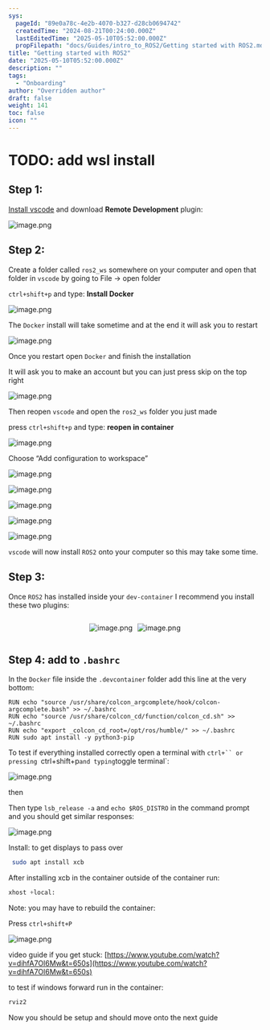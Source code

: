 ```yaml
---
sys:
  pageId: "89e0a78c-4e2b-4070-b327-d28cb0694742"
  createdTime: "2024-08-21T00:24:00.000Z"
  lastEditedTime: "2025-05-10T05:52:00.000Z"
  propFilepath: "docs/Guides/intro_to_ROS2/Getting started with ROS2.md"
title: "Getting started with ROS2"
date: "2025-05-10T05:52:00.000Z"
description: ""
tags:
  - "Onboarding"
author: "Overridden author"
draft: false
weight: 141
toc: false
icon: ""
---
```


# TODO: add wsl install

## Step 1:

[Install vscode](https://code.visualstudio.com/download) and download **Remote Development** plugin:

![image.png](https://prod-files-secure.s3.us-west-2.amazonaws.com/d518164a-d88e-44d1-a4ee-3adb3bd8bce0/efb52993-1881-4a40-b95e-6f020334f022/image.png?X-Amz-Algorithm=AWS4-HMAC-SHA256&X-Amz-Content-Sha256=UNSIGNED-PAYLOAD&X-Amz-Credential=ASIAZI2LB4665MLPRAKV%2F20250613%2Fus-west-2%2Fs3%2Faws4_request&X-Amz-Date=20250613T041742Z&X-Amz-Expires=3600&X-Amz-Security-Token=IQoJb3JpZ2luX2VjEB8aCXVzLXdlc3QtMiJHMEUCIQDxUBMJqg7reJCFTp%2BKnI747sICDPYxppwqZ2%2FGrotNpgIgbDyjBlnMptq6%2FUr1HGpLdf6nPACyDuCMiozMxORg9hYqiAQI%2BP%2F%2F%2F%2F%2F%2F%2F%2F%2F%2FARAAGgw2Mzc0MjMxODM4MDUiDMR4BYMoA4xNC9PclyrcAwouEBK%2BLl2gg461iNYlzui36SS6EdMc4LomTikI%2FYkVDA6yjd%2BW1RoAyCAdIOJCI9wovZEfqoSinYgQUGuKFTNa3K6EmgGxvhzKtPbjdBgjYojyPsI31En0lnrn88j53VDNFsE%2BDu6DZJ3quCKsL4q%2F1vKdzIjJnLRYEWmoxLyCQOFvAFuCGnOljDFX1MNjs%2FrN0OlhCxm0U%2FRNbUAWrm%2FnuZuYOYUlu4EQB4XKirXsP5uU6v9J9CvkLoy8LaEGbdtX0CCxdKZ4XWZu4JT1vZ6GUXcXqrxGpwnEqOTqU4wNCx46E%2BU0CKhaEYGzNKqkTBGHAPkifskGtDAFeSKkqCsmKshZqz%2FkkkWvK1BwZjZ2e4pDujNpCwUaQ43C6go3ozu96zZ%2BvQSKgX78PnlYLxKMj05BoXBnp9nwOkHpuAOPkL8pDhkShnE9t8dbDiPttlujdd2TsbvY0XRof5OBLaD3b0KMJjAl8zAxtxzcLlcFwMGJhdJui8r4O28LYhNSdyu%2BJypcyuevBNB6PyKxCMhdgIoquH%2BBCJ2lbRx%2B14XEYC5OLXD1VbqpJkextc%2FnOeaDo7gfcaAUlpZyLPP4soNOgdzn2kvUAd0Zetp%2BqvLeVxgE0Q1yHrBLwHzTMO64rcIGOqUBBiWS8kCFQ%2FrzHATzKBKj7krcNcLmohrbrwdiX8s6H2nEUPFg5VTMSrLELKPSn5ObzRT1KdyMbCQcrmNsQPGPlWpSgT%2FuZE4i%2B9UrzuFuALR2QcPZuE84UW3vF9l3Dwls1NT2B5%2FPJOvQBFRvf1WswOuUlScMl%2B6GQwN572Ph9sOY54Ml4p0e9DnUI2gOtE6adQNaNeaygcta88YWcKpboWb2aq1e&X-Amz-Signature=29032da91a47ac5d663b0c61619eb36cdcafd03f34b52031278040f00cc9f9a6&X-Amz-SignedHeaders=host&x-amz-checksum-mode=ENABLED&x-id=GetObject)

## Step 2:

Create a folder called `ros2_ws` somewhere on your computer and open that folder in `vscode` by going to File → open folder 

`ctrl+shift+p` and type: **Install Docker**

![image.png](https://prod-files-secure.s3.us-west-2.amazonaws.com/d518164a-d88e-44d1-a4ee-3adb3bd8bce0/2269dc0e-1cd5-47ff-bceb-c04ad9b2eab0/image.png?X-Amz-Algorithm=AWS4-HMAC-SHA256&X-Amz-Content-Sha256=UNSIGNED-PAYLOAD&X-Amz-Credential=ASIAZI2LB4665MLPRAKV%2F20250613%2Fus-west-2%2Fs3%2Faws4_request&X-Amz-Date=20250613T041741Z&X-Amz-Expires=3600&X-Amz-Security-Token=IQoJb3JpZ2luX2VjEB8aCXVzLXdlc3QtMiJHMEUCIQDxUBMJqg7reJCFTp%2BKnI747sICDPYxppwqZ2%2FGrotNpgIgbDyjBlnMptq6%2FUr1HGpLdf6nPACyDuCMiozMxORg9hYqiAQI%2BP%2F%2F%2F%2F%2F%2F%2F%2F%2F%2FARAAGgw2Mzc0MjMxODM4MDUiDMR4BYMoA4xNC9PclyrcAwouEBK%2BLl2gg461iNYlzui36SS6EdMc4LomTikI%2FYkVDA6yjd%2BW1RoAyCAdIOJCI9wovZEfqoSinYgQUGuKFTNa3K6EmgGxvhzKtPbjdBgjYojyPsI31En0lnrn88j53VDNFsE%2BDu6DZJ3quCKsL4q%2F1vKdzIjJnLRYEWmoxLyCQOFvAFuCGnOljDFX1MNjs%2FrN0OlhCxm0U%2FRNbUAWrm%2FnuZuYOYUlu4EQB4XKirXsP5uU6v9J9CvkLoy8LaEGbdtX0CCxdKZ4XWZu4JT1vZ6GUXcXqrxGpwnEqOTqU4wNCx46E%2BU0CKhaEYGzNKqkTBGHAPkifskGtDAFeSKkqCsmKshZqz%2FkkkWvK1BwZjZ2e4pDujNpCwUaQ43C6go3ozu96zZ%2BvQSKgX78PnlYLxKMj05BoXBnp9nwOkHpuAOPkL8pDhkShnE9t8dbDiPttlujdd2TsbvY0XRof5OBLaD3b0KMJjAl8zAxtxzcLlcFwMGJhdJui8r4O28LYhNSdyu%2BJypcyuevBNB6PyKxCMhdgIoquH%2BBCJ2lbRx%2B14XEYC5OLXD1VbqpJkextc%2FnOeaDo7gfcaAUlpZyLPP4soNOgdzn2kvUAd0Zetp%2BqvLeVxgE0Q1yHrBLwHzTMO64rcIGOqUBBiWS8kCFQ%2FrzHATzKBKj7krcNcLmohrbrwdiX8s6H2nEUPFg5VTMSrLELKPSn5ObzRT1KdyMbCQcrmNsQPGPlWpSgT%2FuZE4i%2B9UrzuFuALR2QcPZuE84UW3vF9l3Dwls1NT2B5%2FPJOvQBFRvf1WswOuUlScMl%2B6GQwN572Ph9sOY54Ml4p0e9DnUI2gOtE6adQNaNeaygcta88YWcKpboWb2aq1e&X-Amz-Signature=84cb30b0a3e7b5c44d6efdfbd338bb2ffe50fb3ae2b206782a61ac674d5276da&X-Amz-SignedHeaders=host&x-amz-checksum-mode=ENABLED&x-id=GetObject)

The `Docker` install will take sometime and at the end it will ask you to restart

![image.png](https://prod-files-secure.s3.us-west-2.amazonaws.com/d518164a-d88e-44d1-a4ee-3adb3bd8bce0/ed233f78-be33-4b1f-b89c-9c346c0e961e/image.png?X-Amz-Algorithm=AWS4-HMAC-SHA256&X-Amz-Content-Sha256=UNSIGNED-PAYLOAD&X-Amz-Credential=ASIAZI2LB4665MLPRAKV%2F20250613%2Fus-west-2%2Fs3%2Faws4_request&X-Amz-Date=20250613T041741Z&X-Amz-Expires=3600&X-Amz-Security-Token=IQoJb3JpZ2luX2VjEB8aCXVzLXdlc3QtMiJHMEUCIQDxUBMJqg7reJCFTp%2BKnI747sICDPYxppwqZ2%2FGrotNpgIgbDyjBlnMptq6%2FUr1HGpLdf6nPACyDuCMiozMxORg9hYqiAQI%2BP%2F%2F%2F%2F%2F%2F%2F%2F%2F%2FARAAGgw2Mzc0MjMxODM4MDUiDMR4BYMoA4xNC9PclyrcAwouEBK%2BLl2gg461iNYlzui36SS6EdMc4LomTikI%2FYkVDA6yjd%2BW1RoAyCAdIOJCI9wovZEfqoSinYgQUGuKFTNa3K6EmgGxvhzKtPbjdBgjYojyPsI31En0lnrn88j53VDNFsE%2BDu6DZJ3quCKsL4q%2F1vKdzIjJnLRYEWmoxLyCQOFvAFuCGnOljDFX1MNjs%2FrN0OlhCxm0U%2FRNbUAWrm%2FnuZuYOYUlu4EQB4XKirXsP5uU6v9J9CvkLoy8LaEGbdtX0CCxdKZ4XWZu4JT1vZ6GUXcXqrxGpwnEqOTqU4wNCx46E%2BU0CKhaEYGzNKqkTBGHAPkifskGtDAFeSKkqCsmKshZqz%2FkkkWvK1BwZjZ2e4pDujNpCwUaQ43C6go3ozu96zZ%2BvQSKgX78PnlYLxKMj05BoXBnp9nwOkHpuAOPkL8pDhkShnE9t8dbDiPttlujdd2TsbvY0XRof5OBLaD3b0KMJjAl8zAxtxzcLlcFwMGJhdJui8r4O28LYhNSdyu%2BJypcyuevBNB6PyKxCMhdgIoquH%2BBCJ2lbRx%2B14XEYC5OLXD1VbqpJkextc%2FnOeaDo7gfcaAUlpZyLPP4soNOgdzn2kvUAd0Zetp%2BqvLeVxgE0Q1yHrBLwHzTMO64rcIGOqUBBiWS8kCFQ%2FrzHATzKBKj7krcNcLmohrbrwdiX8s6H2nEUPFg5VTMSrLELKPSn5ObzRT1KdyMbCQcrmNsQPGPlWpSgT%2FuZE4i%2B9UrzuFuALR2QcPZuE84UW3vF9l3Dwls1NT2B5%2FPJOvQBFRvf1WswOuUlScMl%2B6GQwN572Ph9sOY54Ml4p0e9DnUI2gOtE6adQNaNeaygcta88YWcKpboWb2aq1e&X-Amz-Signature=d57ff44e040ded3731d511ad6a289b178919818b0d07881831c12f3f01e5c614&X-Amz-SignedHeaders=host&x-amz-checksum-mode=ENABLED&x-id=GetObject)

Once you restart open `Docker` and finish the installation

It will ask you to make an account but you can just press skip on the top right

![image.png](https://prod-files-secure.s3.us-west-2.amazonaws.com/d518164a-d88e-44d1-a4ee-3adb3bd8bce0/21010ad9-1659-4fd9-9f59-9932a09b2a3d/image.png?X-Amz-Algorithm=AWS4-HMAC-SHA256&X-Amz-Content-Sha256=UNSIGNED-PAYLOAD&X-Amz-Credential=ASIAZI2LB4665MLPRAKV%2F20250613%2Fus-west-2%2Fs3%2Faws4_request&X-Amz-Date=20250613T041742Z&X-Amz-Expires=3600&X-Amz-Security-Token=IQoJb3JpZ2luX2VjEB8aCXVzLXdlc3QtMiJHMEUCIQDxUBMJqg7reJCFTp%2BKnI747sICDPYxppwqZ2%2FGrotNpgIgbDyjBlnMptq6%2FUr1HGpLdf6nPACyDuCMiozMxORg9hYqiAQI%2BP%2F%2F%2F%2F%2F%2F%2F%2F%2F%2FARAAGgw2Mzc0MjMxODM4MDUiDMR4BYMoA4xNC9PclyrcAwouEBK%2BLl2gg461iNYlzui36SS6EdMc4LomTikI%2FYkVDA6yjd%2BW1RoAyCAdIOJCI9wovZEfqoSinYgQUGuKFTNa3K6EmgGxvhzKtPbjdBgjYojyPsI31En0lnrn88j53VDNFsE%2BDu6DZJ3quCKsL4q%2F1vKdzIjJnLRYEWmoxLyCQOFvAFuCGnOljDFX1MNjs%2FrN0OlhCxm0U%2FRNbUAWrm%2FnuZuYOYUlu4EQB4XKirXsP5uU6v9J9CvkLoy8LaEGbdtX0CCxdKZ4XWZu4JT1vZ6GUXcXqrxGpwnEqOTqU4wNCx46E%2BU0CKhaEYGzNKqkTBGHAPkifskGtDAFeSKkqCsmKshZqz%2FkkkWvK1BwZjZ2e4pDujNpCwUaQ43C6go3ozu96zZ%2BvQSKgX78PnlYLxKMj05BoXBnp9nwOkHpuAOPkL8pDhkShnE9t8dbDiPttlujdd2TsbvY0XRof5OBLaD3b0KMJjAl8zAxtxzcLlcFwMGJhdJui8r4O28LYhNSdyu%2BJypcyuevBNB6PyKxCMhdgIoquH%2BBCJ2lbRx%2B14XEYC5OLXD1VbqpJkextc%2FnOeaDo7gfcaAUlpZyLPP4soNOgdzn2kvUAd0Zetp%2BqvLeVxgE0Q1yHrBLwHzTMO64rcIGOqUBBiWS8kCFQ%2FrzHATzKBKj7krcNcLmohrbrwdiX8s6H2nEUPFg5VTMSrLELKPSn5ObzRT1KdyMbCQcrmNsQPGPlWpSgT%2FuZE4i%2B9UrzuFuALR2QcPZuE84UW3vF9l3Dwls1NT2B5%2FPJOvQBFRvf1WswOuUlScMl%2B6GQwN572Ph9sOY54Ml4p0e9DnUI2gOtE6adQNaNeaygcta88YWcKpboWb2aq1e&X-Amz-Signature=52eb37795c2aff49e226b90a539ab3f782b9a343c3c4ab0c2d49b17dc289efb4&X-Amz-SignedHeaders=host&x-amz-checksum-mode=ENABLED&x-id=GetObject)

Then reopen `vscode` and open the `ros2_ws` folder you just made

press `ctrl+shift+p` and type: **reopen in container**

![image.png](https://prod-files-secure.s3.us-west-2.amazonaws.com/d518164a-d88e-44d1-a4ee-3adb3bd8bce0/4e93b8c2-41ad-488c-8095-c74205196118/image.png?X-Amz-Algorithm=AWS4-HMAC-SHA256&X-Amz-Content-Sha256=UNSIGNED-PAYLOAD&X-Amz-Credential=ASIAZI2LB4665MLPRAKV%2F20250613%2Fus-west-2%2Fs3%2Faws4_request&X-Amz-Date=20250613T041741Z&X-Amz-Expires=3600&X-Amz-Security-Token=IQoJb3JpZ2luX2VjEB8aCXVzLXdlc3QtMiJHMEUCIQDxUBMJqg7reJCFTp%2BKnI747sICDPYxppwqZ2%2FGrotNpgIgbDyjBlnMptq6%2FUr1HGpLdf6nPACyDuCMiozMxORg9hYqiAQI%2BP%2F%2F%2F%2F%2F%2F%2F%2F%2F%2FARAAGgw2Mzc0MjMxODM4MDUiDMR4BYMoA4xNC9PclyrcAwouEBK%2BLl2gg461iNYlzui36SS6EdMc4LomTikI%2FYkVDA6yjd%2BW1RoAyCAdIOJCI9wovZEfqoSinYgQUGuKFTNa3K6EmgGxvhzKtPbjdBgjYojyPsI31En0lnrn88j53VDNFsE%2BDu6DZJ3quCKsL4q%2F1vKdzIjJnLRYEWmoxLyCQOFvAFuCGnOljDFX1MNjs%2FrN0OlhCxm0U%2FRNbUAWrm%2FnuZuYOYUlu4EQB4XKirXsP5uU6v9J9CvkLoy8LaEGbdtX0CCxdKZ4XWZu4JT1vZ6GUXcXqrxGpwnEqOTqU4wNCx46E%2BU0CKhaEYGzNKqkTBGHAPkifskGtDAFeSKkqCsmKshZqz%2FkkkWvK1BwZjZ2e4pDujNpCwUaQ43C6go3ozu96zZ%2BvQSKgX78PnlYLxKMj05BoXBnp9nwOkHpuAOPkL8pDhkShnE9t8dbDiPttlujdd2TsbvY0XRof5OBLaD3b0KMJjAl8zAxtxzcLlcFwMGJhdJui8r4O28LYhNSdyu%2BJypcyuevBNB6PyKxCMhdgIoquH%2BBCJ2lbRx%2B14XEYC5OLXD1VbqpJkextc%2FnOeaDo7gfcaAUlpZyLPP4soNOgdzn2kvUAd0Zetp%2BqvLeVxgE0Q1yHrBLwHzTMO64rcIGOqUBBiWS8kCFQ%2FrzHATzKBKj7krcNcLmohrbrwdiX8s6H2nEUPFg5VTMSrLELKPSn5ObzRT1KdyMbCQcrmNsQPGPlWpSgT%2FuZE4i%2B9UrzuFuALR2QcPZuE84UW3vF9l3Dwls1NT2B5%2FPJOvQBFRvf1WswOuUlScMl%2B6GQwN572Ph9sOY54Ml4p0e9DnUI2gOtE6adQNaNeaygcta88YWcKpboWb2aq1e&X-Amz-Signature=a216f46c38ee388fb9a69228948c4e353f8f308ca75ddd10870f9e6e71b91201&X-Amz-SignedHeaders=host&x-amz-checksum-mode=ENABLED&x-id=GetObject)

Choose “Add configuration to workspace”

![image.png](https://prod-files-secure.s3.us-west-2.amazonaws.com/d518164a-d88e-44d1-a4ee-3adb3bd8bce0/9560b282-5060-4989-ba37-97e7b2c22476/image.png?X-Amz-Algorithm=AWS4-HMAC-SHA256&X-Amz-Content-Sha256=UNSIGNED-PAYLOAD&X-Amz-Credential=ASIAZI2LB4665MLPRAKV%2F20250613%2Fus-west-2%2Fs3%2Faws4_request&X-Amz-Date=20250613T041742Z&X-Amz-Expires=3600&X-Amz-Security-Token=IQoJb3JpZ2luX2VjEB8aCXVzLXdlc3QtMiJHMEUCIQDxUBMJqg7reJCFTp%2BKnI747sICDPYxppwqZ2%2FGrotNpgIgbDyjBlnMptq6%2FUr1HGpLdf6nPACyDuCMiozMxORg9hYqiAQI%2BP%2F%2F%2F%2F%2F%2F%2F%2F%2F%2FARAAGgw2Mzc0MjMxODM4MDUiDMR4BYMoA4xNC9PclyrcAwouEBK%2BLl2gg461iNYlzui36SS6EdMc4LomTikI%2FYkVDA6yjd%2BW1RoAyCAdIOJCI9wovZEfqoSinYgQUGuKFTNa3K6EmgGxvhzKtPbjdBgjYojyPsI31En0lnrn88j53VDNFsE%2BDu6DZJ3quCKsL4q%2F1vKdzIjJnLRYEWmoxLyCQOFvAFuCGnOljDFX1MNjs%2FrN0OlhCxm0U%2FRNbUAWrm%2FnuZuYOYUlu4EQB4XKirXsP5uU6v9J9CvkLoy8LaEGbdtX0CCxdKZ4XWZu4JT1vZ6GUXcXqrxGpwnEqOTqU4wNCx46E%2BU0CKhaEYGzNKqkTBGHAPkifskGtDAFeSKkqCsmKshZqz%2FkkkWvK1BwZjZ2e4pDujNpCwUaQ43C6go3ozu96zZ%2BvQSKgX78PnlYLxKMj05BoXBnp9nwOkHpuAOPkL8pDhkShnE9t8dbDiPttlujdd2TsbvY0XRof5OBLaD3b0KMJjAl8zAxtxzcLlcFwMGJhdJui8r4O28LYhNSdyu%2BJypcyuevBNB6PyKxCMhdgIoquH%2BBCJ2lbRx%2B14XEYC5OLXD1VbqpJkextc%2FnOeaDo7gfcaAUlpZyLPP4soNOgdzn2kvUAd0Zetp%2BqvLeVxgE0Q1yHrBLwHzTMO64rcIGOqUBBiWS8kCFQ%2FrzHATzKBKj7krcNcLmohrbrwdiX8s6H2nEUPFg5VTMSrLELKPSn5ObzRT1KdyMbCQcrmNsQPGPlWpSgT%2FuZE4i%2B9UrzuFuALR2QcPZuE84UW3vF9l3Dwls1NT2B5%2FPJOvQBFRvf1WswOuUlScMl%2B6GQwN572Ph9sOY54Ml4p0e9DnUI2gOtE6adQNaNeaygcta88YWcKpboWb2aq1e&X-Amz-Signature=70e9cd5d6708253861410ce284d5d83f9f4be474c2c29c1c33fd87417f9a4672&X-Amz-SignedHeaders=host&x-amz-checksum-mode=ENABLED&x-id=GetObject)

![image.png](https://prod-files-secure.s3.us-west-2.amazonaws.com/d518164a-d88e-44d1-a4ee-3adb3bd8bce0/2ee63f81-886b-48e8-a553-dc6e5eac99e4/image.png?X-Amz-Algorithm=AWS4-HMAC-SHA256&X-Amz-Content-Sha256=UNSIGNED-PAYLOAD&X-Amz-Credential=ASIAZI2LB4665MLPRAKV%2F20250613%2Fus-west-2%2Fs3%2Faws4_request&X-Amz-Date=20250613T041742Z&X-Amz-Expires=3600&X-Amz-Security-Token=IQoJb3JpZ2luX2VjEB8aCXVzLXdlc3QtMiJHMEUCIQDxUBMJqg7reJCFTp%2BKnI747sICDPYxppwqZ2%2FGrotNpgIgbDyjBlnMptq6%2FUr1HGpLdf6nPACyDuCMiozMxORg9hYqiAQI%2BP%2F%2F%2F%2F%2F%2F%2F%2F%2F%2FARAAGgw2Mzc0MjMxODM4MDUiDMR4BYMoA4xNC9PclyrcAwouEBK%2BLl2gg461iNYlzui36SS6EdMc4LomTikI%2FYkVDA6yjd%2BW1RoAyCAdIOJCI9wovZEfqoSinYgQUGuKFTNa3K6EmgGxvhzKtPbjdBgjYojyPsI31En0lnrn88j53VDNFsE%2BDu6DZJ3quCKsL4q%2F1vKdzIjJnLRYEWmoxLyCQOFvAFuCGnOljDFX1MNjs%2FrN0OlhCxm0U%2FRNbUAWrm%2FnuZuYOYUlu4EQB4XKirXsP5uU6v9J9CvkLoy8LaEGbdtX0CCxdKZ4XWZu4JT1vZ6GUXcXqrxGpwnEqOTqU4wNCx46E%2BU0CKhaEYGzNKqkTBGHAPkifskGtDAFeSKkqCsmKshZqz%2FkkkWvK1BwZjZ2e4pDujNpCwUaQ43C6go3ozu96zZ%2BvQSKgX78PnlYLxKMj05BoXBnp9nwOkHpuAOPkL8pDhkShnE9t8dbDiPttlujdd2TsbvY0XRof5OBLaD3b0KMJjAl8zAxtxzcLlcFwMGJhdJui8r4O28LYhNSdyu%2BJypcyuevBNB6PyKxCMhdgIoquH%2BBCJ2lbRx%2B14XEYC5OLXD1VbqpJkextc%2FnOeaDo7gfcaAUlpZyLPP4soNOgdzn2kvUAd0Zetp%2BqvLeVxgE0Q1yHrBLwHzTMO64rcIGOqUBBiWS8kCFQ%2FrzHATzKBKj7krcNcLmohrbrwdiX8s6H2nEUPFg5VTMSrLELKPSn5ObzRT1KdyMbCQcrmNsQPGPlWpSgT%2FuZE4i%2B9UrzuFuALR2QcPZuE84UW3vF9l3Dwls1NT2B5%2FPJOvQBFRvf1WswOuUlScMl%2B6GQwN572Ph9sOY54Ml4p0e9DnUI2gOtE6adQNaNeaygcta88YWcKpboWb2aq1e&X-Amz-Signature=efdc045315bf753c47c5a816cf9ae854d53b1205b21013cefdc7d60bde49fd09&X-Amz-SignedHeaders=host&x-amz-checksum-mode=ENABLED&x-id=GetObject)

![image.png](https://prod-files-secure.s3.us-west-2.amazonaws.com/d518164a-d88e-44d1-a4ee-3adb3bd8bce0/ae1580b2-b048-407e-aed9-b584224a7a04/image.png?X-Amz-Algorithm=AWS4-HMAC-SHA256&X-Amz-Content-Sha256=UNSIGNED-PAYLOAD&X-Amz-Credential=ASIAZI2LB4665MLPRAKV%2F20250613%2Fus-west-2%2Fs3%2Faws4_request&X-Amz-Date=20250613T041741Z&X-Amz-Expires=3600&X-Amz-Security-Token=IQoJb3JpZ2luX2VjEB8aCXVzLXdlc3QtMiJHMEUCIQDxUBMJqg7reJCFTp%2BKnI747sICDPYxppwqZ2%2FGrotNpgIgbDyjBlnMptq6%2FUr1HGpLdf6nPACyDuCMiozMxORg9hYqiAQI%2BP%2F%2F%2F%2F%2F%2F%2F%2F%2F%2FARAAGgw2Mzc0MjMxODM4MDUiDMR4BYMoA4xNC9PclyrcAwouEBK%2BLl2gg461iNYlzui36SS6EdMc4LomTikI%2FYkVDA6yjd%2BW1RoAyCAdIOJCI9wovZEfqoSinYgQUGuKFTNa3K6EmgGxvhzKtPbjdBgjYojyPsI31En0lnrn88j53VDNFsE%2BDu6DZJ3quCKsL4q%2F1vKdzIjJnLRYEWmoxLyCQOFvAFuCGnOljDFX1MNjs%2FrN0OlhCxm0U%2FRNbUAWrm%2FnuZuYOYUlu4EQB4XKirXsP5uU6v9J9CvkLoy8LaEGbdtX0CCxdKZ4XWZu4JT1vZ6GUXcXqrxGpwnEqOTqU4wNCx46E%2BU0CKhaEYGzNKqkTBGHAPkifskGtDAFeSKkqCsmKshZqz%2FkkkWvK1BwZjZ2e4pDujNpCwUaQ43C6go3ozu96zZ%2BvQSKgX78PnlYLxKMj05BoXBnp9nwOkHpuAOPkL8pDhkShnE9t8dbDiPttlujdd2TsbvY0XRof5OBLaD3b0KMJjAl8zAxtxzcLlcFwMGJhdJui8r4O28LYhNSdyu%2BJypcyuevBNB6PyKxCMhdgIoquH%2BBCJ2lbRx%2B14XEYC5OLXD1VbqpJkextc%2FnOeaDo7gfcaAUlpZyLPP4soNOgdzn2kvUAd0Zetp%2BqvLeVxgE0Q1yHrBLwHzTMO64rcIGOqUBBiWS8kCFQ%2FrzHATzKBKj7krcNcLmohrbrwdiX8s6H2nEUPFg5VTMSrLELKPSn5ObzRT1KdyMbCQcrmNsQPGPlWpSgT%2FuZE4i%2B9UrzuFuALR2QcPZuE84UW3vF9l3Dwls1NT2B5%2FPJOvQBFRvf1WswOuUlScMl%2B6GQwN572Ph9sOY54Ml4p0e9DnUI2gOtE6adQNaNeaygcta88YWcKpboWb2aq1e&X-Amz-Signature=c4472cda8efee2cd614cda2d678998373f8a77625529b4b9f1764c2b1d568632&X-Amz-SignedHeaders=host&x-amz-checksum-mode=ENABLED&x-id=GetObject)

![image.png](https://prod-files-secure.s3.us-west-2.amazonaws.com/d518164a-d88e-44d1-a4ee-3adb3bd8bce0/53255b28-f75e-430f-b9e3-c0ac8577e42b/image.png?X-Amz-Algorithm=AWS4-HMAC-SHA256&X-Amz-Content-Sha256=UNSIGNED-PAYLOAD&X-Amz-Credential=ASIAZI2LB4665MLPRAKV%2F20250613%2Fus-west-2%2Fs3%2Faws4_request&X-Amz-Date=20250613T041741Z&X-Amz-Expires=3600&X-Amz-Security-Token=IQoJb3JpZ2luX2VjEB8aCXVzLXdlc3QtMiJHMEUCIQDxUBMJqg7reJCFTp%2BKnI747sICDPYxppwqZ2%2FGrotNpgIgbDyjBlnMptq6%2FUr1HGpLdf6nPACyDuCMiozMxORg9hYqiAQI%2BP%2F%2F%2F%2F%2F%2F%2F%2F%2F%2FARAAGgw2Mzc0MjMxODM4MDUiDMR4BYMoA4xNC9PclyrcAwouEBK%2BLl2gg461iNYlzui36SS6EdMc4LomTikI%2FYkVDA6yjd%2BW1RoAyCAdIOJCI9wovZEfqoSinYgQUGuKFTNa3K6EmgGxvhzKtPbjdBgjYojyPsI31En0lnrn88j53VDNFsE%2BDu6DZJ3quCKsL4q%2F1vKdzIjJnLRYEWmoxLyCQOFvAFuCGnOljDFX1MNjs%2FrN0OlhCxm0U%2FRNbUAWrm%2FnuZuYOYUlu4EQB4XKirXsP5uU6v9J9CvkLoy8LaEGbdtX0CCxdKZ4XWZu4JT1vZ6GUXcXqrxGpwnEqOTqU4wNCx46E%2BU0CKhaEYGzNKqkTBGHAPkifskGtDAFeSKkqCsmKshZqz%2FkkkWvK1BwZjZ2e4pDujNpCwUaQ43C6go3ozu96zZ%2BvQSKgX78PnlYLxKMj05BoXBnp9nwOkHpuAOPkL8pDhkShnE9t8dbDiPttlujdd2TsbvY0XRof5OBLaD3b0KMJjAl8zAxtxzcLlcFwMGJhdJui8r4O28LYhNSdyu%2BJypcyuevBNB6PyKxCMhdgIoquH%2BBCJ2lbRx%2B14XEYC5OLXD1VbqpJkextc%2FnOeaDo7gfcaAUlpZyLPP4soNOgdzn2kvUAd0Zetp%2BqvLeVxgE0Q1yHrBLwHzTMO64rcIGOqUBBiWS8kCFQ%2FrzHATzKBKj7krcNcLmohrbrwdiX8s6H2nEUPFg5VTMSrLELKPSn5ObzRT1KdyMbCQcrmNsQPGPlWpSgT%2FuZE4i%2B9UrzuFuALR2QcPZuE84UW3vF9l3Dwls1NT2B5%2FPJOvQBFRvf1WswOuUlScMl%2B6GQwN572Ph9sOY54Ml4p0e9DnUI2gOtE6adQNaNeaygcta88YWcKpboWb2aq1e&X-Amz-Signature=a295aa76dac391fe843335ba13e356cc69f52c200eaaf6a25b313c4ebb31e658&X-Amz-SignedHeaders=host&x-amz-checksum-mode=ENABLED&x-id=GetObject)

![image.png](https://prod-files-secure.s3.us-west-2.amazonaws.com/d518164a-d88e-44d1-a4ee-3adb3bd8bce0/7c562767-5af9-4ffb-97d1-327bcdf4ee00/image.png?X-Amz-Algorithm=AWS4-HMAC-SHA256&X-Amz-Content-Sha256=UNSIGNED-PAYLOAD&X-Amz-Credential=ASIAZI2LB4665MLPRAKV%2F20250613%2Fus-west-2%2Fs3%2Faws4_request&X-Amz-Date=20250613T041741Z&X-Amz-Expires=3600&X-Amz-Security-Token=IQoJb3JpZ2luX2VjEB8aCXVzLXdlc3QtMiJHMEUCIQDxUBMJqg7reJCFTp%2BKnI747sICDPYxppwqZ2%2FGrotNpgIgbDyjBlnMptq6%2FUr1HGpLdf6nPACyDuCMiozMxORg9hYqiAQI%2BP%2F%2F%2F%2F%2F%2F%2F%2F%2F%2FARAAGgw2Mzc0MjMxODM4MDUiDMR4BYMoA4xNC9PclyrcAwouEBK%2BLl2gg461iNYlzui36SS6EdMc4LomTikI%2FYkVDA6yjd%2BW1RoAyCAdIOJCI9wovZEfqoSinYgQUGuKFTNa3K6EmgGxvhzKtPbjdBgjYojyPsI31En0lnrn88j53VDNFsE%2BDu6DZJ3quCKsL4q%2F1vKdzIjJnLRYEWmoxLyCQOFvAFuCGnOljDFX1MNjs%2FrN0OlhCxm0U%2FRNbUAWrm%2FnuZuYOYUlu4EQB4XKirXsP5uU6v9J9CvkLoy8LaEGbdtX0CCxdKZ4XWZu4JT1vZ6GUXcXqrxGpwnEqOTqU4wNCx46E%2BU0CKhaEYGzNKqkTBGHAPkifskGtDAFeSKkqCsmKshZqz%2FkkkWvK1BwZjZ2e4pDujNpCwUaQ43C6go3ozu96zZ%2BvQSKgX78PnlYLxKMj05BoXBnp9nwOkHpuAOPkL8pDhkShnE9t8dbDiPttlujdd2TsbvY0XRof5OBLaD3b0KMJjAl8zAxtxzcLlcFwMGJhdJui8r4O28LYhNSdyu%2BJypcyuevBNB6PyKxCMhdgIoquH%2BBCJ2lbRx%2B14XEYC5OLXD1VbqpJkextc%2FnOeaDo7gfcaAUlpZyLPP4soNOgdzn2kvUAd0Zetp%2BqvLeVxgE0Q1yHrBLwHzTMO64rcIGOqUBBiWS8kCFQ%2FrzHATzKBKj7krcNcLmohrbrwdiX8s6H2nEUPFg5VTMSrLELKPSn5ObzRT1KdyMbCQcrmNsQPGPlWpSgT%2FuZE4i%2B9UrzuFuALR2QcPZuE84UW3vF9l3Dwls1NT2B5%2FPJOvQBFRvf1WswOuUlScMl%2B6GQwN572Ph9sOY54Ml4p0e9DnUI2gOtE6adQNaNeaygcta88YWcKpboWb2aq1e&X-Amz-Signature=d5329c84ead3579eec86c6daacf88553b213ed1112115b226aea27b9f1d19b6c&X-Amz-SignedHeaders=host&x-amz-checksum-mode=ENABLED&x-id=GetObject)

`vscode` will now install `ROS2` onto your computer so this may take some time.

## Step 3:

Once `ROS2` has installed inside your `dev-container` I recommend you install these two plugins:

<div style="display: flex;flex-direction: row; column-gap:10px; max-width: 630px;justify-content: center;">
<div>

![image.png](https://prod-files-secure.s3.us-west-2.amazonaws.com/d518164a-d88e-44d1-a4ee-3adb3bd8bce0/3fc3d550-5a54-4ba1-ba6b-faa01cdb7369/image.png?X-Amz-Algorithm=AWS4-HMAC-SHA256&X-Amz-Content-Sha256=UNSIGNED-PAYLOAD&X-Amz-Credential=ASIAZI2LB4663JE4NUDM%2F20250613%2Fus-west-2%2Fs3%2Faws4_request&X-Amz-Date=20250613T041749Z&X-Amz-Expires=3600&X-Amz-Security-Token=IQoJb3JpZ2luX2VjEB8aCXVzLXdlc3QtMiJGMEQCIGZfv7Lwoq%2FeltLbP3Ov%2Bk2nESLQtRsd0zeLuVel61lHAiA%2BR0joNqflK5U4fdRZY3Zc50nxqCSZG%2FdyNKxeSsL4HyqIBAj4%2F%2F%2F%2F%2F%2F%2F%2F%2F%2F8BEAAaDDYzNzQyMzE4MzgwNSIM3DHuAT8HQARSYN77KtwDBw%2BDJFSgoQkCejH0Y1EzCInqOW%2BYHPFEVRnR4iIqJeYwOOkEnVB92UhCYkFbhtNWHmT9lQ0QJ%2FX6kB067XKC1%2BD%2FYfzsrN7D79a4SUUEXWgTFC7dPYiVaXUNeZBWbXK8f2LYp%2F4xWHMwA3omC%2FYNjSImU3XZCQSlimazjmHxFT9DTWp9FaBZXxWat9kGHa1dBaIuzTv0uohfooxL5VicloanQM%2BtI6sHbWkIc6l7%2BjM0Yb6s56LrGviBnOJ9K6COttmJUmqSibMB%2FvIxLhxYBRXaRnNnZDD9RoPbtah3drI9%2BAp0fomHiCvO6BeVFoxo5kjP1nSsw%2B1%2B1sDJ%2F0uO9wrcK%2F1JOnfqRZIyrMfIsB098UIjaLe8zRl9PeZDUGFWSyboZXilumapMX5HB8gh8YIHA5%2Bcab49E7dlp9Glh9qP2JWKu7TJdKgsJnIQAq9cXDdySSd8HdCaAo66wWDw%2BepeMqX0JQyBKXDt212HDURAlBXXiygfc9tPX1M0%2BLdVHX4J7xIibxzCUrX%2BJQ2R0e73ridamZerRRq7yBgZxGF4181xrKOWjN5wxNoNLsyu6ul6k0frxQfILQUg6kSZJJx79Zhmjm40w5K450IGgJprtFpbe5jAg4J7tSkw1r2twgY6pgFOL8xGqKVjreQYxqV3oPFk15gtS0Fz8IkZ3ypfTEOGzRuYqWW3VwG%2BIDEHjb5nngRqfdcXm%2F%2F3H3s0YRrzPTrd9r1OHNLqZHIZsJXeXKg0q4%2Bog9uvuMCqJeC%2B%2BvAO90ukH3cBwAgvsf3lbu%2BvqvT%2FvDMJ1eJvJr7qhabKnbozr6eXhLpunvQ3nccSgt1Dyof%2B7q5O7NcLFyqsFnbxSALi%2FdZFFpG8&X-Amz-Signature=639d164e8963e42d4d30b0e091991c3c910b26df5da4776c3e4d205d1a0040f4&X-Amz-SignedHeaders=host&x-amz-checksum-mode=ENABLED&x-id=GetObject)

</div>
<div>

![image.png](https://prod-files-secure.s3.us-west-2.amazonaws.com/d518164a-d88e-44d1-a4ee-3adb3bd8bce0/d994cc66-13c2-4093-a5a3-f84cf4601a82/image.png?X-Amz-Algorithm=AWS4-HMAC-SHA256&X-Amz-Content-Sha256=UNSIGNED-PAYLOAD&X-Amz-Credential=ASIAZI2LB46632ERMMQC%2F20250613%2Fus-west-2%2Fs3%2Faws4_request&X-Amz-Date=20250613T041749Z&X-Amz-Expires=3600&X-Amz-Security-Token=IQoJb3JpZ2luX2VjECEaCXVzLXdlc3QtMiJHMEUCIQDTX6e6LKp%2Bp4K0S7UAC2hd%2Bokash4eh%2F0dk08kn%2BBeVwIgLKA%2FGutpvtr4pnXfJ90WRBQTmiExEkpjJXtAozycQikqiAQI%2Bv%2F%2F%2F%2F%2F%2F%2F%2F%2F%2FARAAGgw2Mzc0MjMxODM4MDUiDI6o7si5K0ZKQkDapyrcA6B1GIBNPc6MuUma1w0jzSu2uG44goxN3AG8RJxYrb4sSYU%2Fp3O7gnRb6MjBICrWUSQcQ6%2BFYgsg%2FFeIsWAV82mwC6IM91tl04gq4Gsncho6wZxyjiKH4RxFN2GG869uVrrQJRstIxmk1rX9YC%2FIhX%2BV5VB%2FoYKsiVpKtYeabkxG8tRb94Ao%2FK8VBfeR9I%2Fkr6wM7tWstGmordEe8lGsk2XmK4%2Bn%2FDfRstLiNEz2NsiC4ILyrAvWE3EG8xzXHPk3G0Xat9b4dKC5HHxKUEdXE6AMqDg9PZeZS1AFDylutGdx7Xl4vVKz%2F8ThZ%2FpSRbrzAQwTsd6uFXzz3A8FZSL%2FCSk%2Bh4KdP5r0bb40NjOB61BO5u0VS0K2Y1NfkmTcNSzsrnqaK5EuP7tmibFfHBGQw7nB6WjPe%2FMoljfvPJLrF5DbrKqCC2jAJvTHsLgXFVFIKJoLFYqlUK%2F6Iq2XjVCWpaHZMt%2Faysli6Afn%2FWR6Vycvad%2FTJhRRmiHX3i3Iv5LBVGLIA03xZ0WKjLMosNepXujTY35%2F8Hc%2B5uTqobEhIFvoG%2FunBV19pHN%2Bw2QBeUt6Z5CkPtm9oEWE6qDU6PsvjFG4sYp0kxpMIfRT%2F7tk5HwG7hO5W51DmQ7M%2BShwMOD3rcIGOqUB3g0t12PPEKkW%2BecmMtoMGI204D5wtrZvsnJ7KAo3h%2BIeDrBQNYLHGlx%2BXubgCN0TMlPVC9BV2uSZsRvUHijCj09LSL8Y83jcGFfqadp9CSUEIKWf%2FMw7ZSeUAczehv6hzq5uq%2BIj3bDpf0f4aqIpLQrZejEbdHhmbMwnjogn4suIMj1GNZedQQhtQnndeOMVRvtdde39fkdUjd5R9zFhg2D6Vush&X-Amz-Signature=d2429c95a2a1d68a449e34ee42b571fc794cdaf3fc826c05438501f784092de7&X-Amz-SignedHeaders=host&x-amz-checksum-mode=ENABLED&x-id=GetObject)

</div>
</div>

## Step 4: add to `.bashrc`

In the `Docker` file inside the `.devcontainer` folder add this line at the very bottom: 

```docker
RUN echo "source /usr/share/colcon_argcomplete/hook/colcon-argcomplete.bash" >> ~/.bashrc
RUN echo "source /usr/share/colcon_cd/function/colcon_cd.sh" >> ~/.bashrc
RUN echo "export _colcon_cd_root=/opt/ros/humble/" >> ~/.bashrc
RUN sudo apt install -y python3-pip 
```

To test if everything installed correctly open a terminal with `ctrl+`` or pressing `ctrl+shift+p` and typing `toggle terminal`:

![image.png](https://prod-files-secure.s3.us-west-2.amazonaws.com/d518164a-d88e-44d1-a4ee-3adb3bd8bce0/6a4943d8-b04e-4c02-9a58-775f3384d1a5/image.png?X-Amz-Algorithm=AWS4-HMAC-SHA256&X-Amz-Content-Sha256=UNSIGNED-PAYLOAD&X-Amz-Credential=ASIAZI2LB4665MLPRAKV%2F20250613%2Fus-west-2%2Fs3%2Faws4_request&X-Amz-Date=20250613T041741Z&X-Amz-Expires=3600&X-Amz-Security-Token=IQoJb3JpZ2luX2VjEB8aCXVzLXdlc3QtMiJHMEUCIQDxUBMJqg7reJCFTp%2BKnI747sICDPYxppwqZ2%2FGrotNpgIgbDyjBlnMptq6%2FUr1HGpLdf6nPACyDuCMiozMxORg9hYqiAQI%2BP%2F%2F%2F%2F%2F%2F%2F%2F%2F%2FARAAGgw2Mzc0MjMxODM4MDUiDMR4BYMoA4xNC9PclyrcAwouEBK%2BLl2gg461iNYlzui36SS6EdMc4LomTikI%2FYkVDA6yjd%2BW1RoAyCAdIOJCI9wovZEfqoSinYgQUGuKFTNa3K6EmgGxvhzKtPbjdBgjYojyPsI31En0lnrn88j53VDNFsE%2BDu6DZJ3quCKsL4q%2F1vKdzIjJnLRYEWmoxLyCQOFvAFuCGnOljDFX1MNjs%2FrN0OlhCxm0U%2FRNbUAWrm%2FnuZuYOYUlu4EQB4XKirXsP5uU6v9J9CvkLoy8LaEGbdtX0CCxdKZ4XWZu4JT1vZ6GUXcXqrxGpwnEqOTqU4wNCx46E%2BU0CKhaEYGzNKqkTBGHAPkifskGtDAFeSKkqCsmKshZqz%2FkkkWvK1BwZjZ2e4pDujNpCwUaQ43C6go3ozu96zZ%2BvQSKgX78PnlYLxKMj05BoXBnp9nwOkHpuAOPkL8pDhkShnE9t8dbDiPttlujdd2TsbvY0XRof5OBLaD3b0KMJjAl8zAxtxzcLlcFwMGJhdJui8r4O28LYhNSdyu%2BJypcyuevBNB6PyKxCMhdgIoquH%2BBCJ2lbRx%2B14XEYC5OLXD1VbqpJkextc%2FnOeaDo7gfcaAUlpZyLPP4soNOgdzn2kvUAd0Zetp%2BqvLeVxgE0Q1yHrBLwHzTMO64rcIGOqUBBiWS8kCFQ%2FrzHATzKBKj7krcNcLmohrbrwdiX8s6H2nEUPFg5VTMSrLELKPSn5ObzRT1KdyMbCQcrmNsQPGPlWpSgT%2FuZE4i%2B9UrzuFuALR2QcPZuE84UW3vF9l3Dwls1NT2B5%2FPJOvQBFRvf1WswOuUlScMl%2B6GQwN572Ph9sOY54Ml4p0e9DnUI2gOtE6adQNaNeaygcta88YWcKpboWb2aq1e&X-Amz-Signature=f157183dd8462718323ff769446a0332ab3b4793dc9f964f1ee6f08006eb95b3&X-Amz-SignedHeaders=host&x-amz-checksum-mode=ENABLED&x-id=GetObject)

then 

Then type `lsb_release -a` and `echo $ROS_DISTRO` in the command prompt and you should get similar responses:

![image.png](https://prod-files-secure.s3.us-west-2.amazonaws.com/d518164a-d88e-44d1-a4ee-3adb3bd8bce0/3e635dec-a805-4e85-8b9e-d000e5b71a4e/image.png?X-Amz-Algorithm=AWS4-HMAC-SHA256&X-Amz-Content-Sha256=UNSIGNED-PAYLOAD&X-Amz-Credential=ASIAZI2LB4665MLPRAKV%2F20250613%2Fus-west-2%2Fs3%2Faws4_request&X-Amz-Date=20250613T041741Z&X-Amz-Expires=3600&X-Amz-Security-Token=IQoJb3JpZ2luX2VjEB8aCXVzLXdlc3QtMiJHMEUCIQDxUBMJqg7reJCFTp%2BKnI747sICDPYxppwqZ2%2FGrotNpgIgbDyjBlnMptq6%2FUr1HGpLdf6nPACyDuCMiozMxORg9hYqiAQI%2BP%2F%2F%2F%2F%2F%2F%2F%2F%2F%2FARAAGgw2Mzc0MjMxODM4MDUiDMR4BYMoA4xNC9PclyrcAwouEBK%2BLl2gg461iNYlzui36SS6EdMc4LomTikI%2FYkVDA6yjd%2BW1RoAyCAdIOJCI9wovZEfqoSinYgQUGuKFTNa3K6EmgGxvhzKtPbjdBgjYojyPsI31En0lnrn88j53VDNFsE%2BDu6DZJ3quCKsL4q%2F1vKdzIjJnLRYEWmoxLyCQOFvAFuCGnOljDFX1MNjs%2FrN0OlhCxm0U%2FRNbUAWrm%2FnuZuYOYUlu4EQB4XKirXsP5uU6v9J9CvkLoy8LaEGbdtX0CCxdKZ4XWZu4JT1vZ6GUXcXqrxGpwnEqOTqU4wNCx46E%2BU0CKhaEYGzNKqkTBGHAPkifskGtDAFeSKkqCsmKshZqz%2FkkkWvK1BwZjZ2e4pDujNpCwUaQ43C6go3ozu96zZ%2BvQSKgX78PnlYLxKMj05BoXBnp9nwOkHpuAOPkL8pDhkShnE9t8dbDiPttlujdd2TsbvY0XRof5OBLaD3b0KMJjAl8zAxtxzcLlcFwMGJhdJui8r4O28LYhNSdyu%2BJypcyuevBNB6PyKxCMhdgIoquH%2BBCJ2lbRx%2B14XEYC5OLXD1VbqpJkextc%2FnOeaDo7gfcaAUlpZyLPP4soNOgdzn2kvUAd0Zetp%2BqvLeVxgE0Q1yHrBLwHzTMO64rcIGOqUBBiWS8kCFQ%2FrzHATzKBKj7krcNcLmohrbrwdiX8s6H2nEUPFg5VTMSrLELKPSn5ObzRT1KdyMbCQcrmNsQPGPlWpSgT%2FuZE4i%2B9UrzuFuALR2QcPZuE84UW3vF9l3Dwls1NT2B5%2FPJOvQBFRvf1WswOuUlScMl%2B6GQwN572Ph9sOY54Ml4p0e9DnUI2gOtE6adQNaNeaygcta88YWcKpboWb2aq1e&X-Amz-Signature=7109e46b0f1e64c1e25564025bb4a85b162f9769609dc9458c5d2e377ea2cc13&X-Amz-SignedHeaders=host&x-amz-checksum-mode=ENABLED&x-id=GetObject)

Install:  to get displays to pass over

```bash
 sudo apt install xcb
```

After installing xcb in the container outside of the container run:

```python
xhost +local:
```

Note: you may have to rebuild the container:

Press `ctrl+shift+P`

![image.png](https://prod-files-secure.s3.us-west-2.amazonaws.com/d518164a-d88e-44d1-a4ee-3adb3bd8bce0/6c2be660-2618-4c38-9c26-53554f7a0b7b/image.png?X-Amz-Algorithm=AWS4-HMAC-SHA256&X-Amz-Content-Sha256=UNSIGNED-PAYLOAD&X-Amz-Credential=ASIAZI2LB4665MLPRAKV%2F20250613%2Fus-west-2%2Fs3%2Faws4_request&X-Amz-Date=20250613T041742Z&X-Amz-Expires=3600&X-Amz-Security-Token=IQoJb3JpZ2luX2VjEB8aCXVzLXdlc3QtMiJHMEUCIQDxUBMJqg7reJCFTp%2BKnI747sICDPYxppwqZ2%2FGrotNpgIgbDyjBlnMptq6%2FUr1HGpLdf6nPACyDuCMiozMxORg9hYqiAQI%2BP%2F%2F%2F%2F%2F%2F%2F%2F%2F%2FARAAGgw2Mzc0MjMxODM4MDUiDMR4BYMoA4xNC9PclyrcAwouEBK%2BLl2gg461iNYlzui36SS6EdMc4LomTikI%2FYkVDA6yjd%2BW1RoAyCAdIOJCI9wovZEfqoSinYgQUGuKFTNa3K6EmgGxvhzKtPbjdBgjYojyPsI31En0lnrn88j53VDNFsE%2BDu6DZJ3quCKsL4q%2F1vKdzIjJnLRYEWmoxLyCQOFvAFuCGnOljDFX1MNjs%2FrN0OlhCxm0U%2FRNbUAWrm%2FnuZuYOYUlu4EQB4XKirXsP5uU6v9J9CvkLoy8LaEGbdtX0CCxdKZ4XWZu4JT1vZ6GUXcXqrxGpwnEqOTqU4wNCx46E%2BU0CKhaEYGzNKqkTBGHAPkifskGtDAFeSKkqCsmKshZqz%2FkkkWvK1BwZjZ2e4pDujNpCwUaQ43C6go3ozu96zZ%2BvQSKgX78PnlYLxKMj05BoXBnp9nwOkHpuAOPkL8pDhkShnE9t8dbDiPttlujdd2TsbvY0XRof5OBLaD3b0KMJjAl8zAxtxzcLlcFwMGJhdJui8r4O28LYhNSdyu%2BJypcyuevBNB6PyKxCMhdgIoquH%2BBCJ2lbRx%2B14XEYC5OLXD1VbqpJkextc%2FnOeaDo7gfcaAUlpZyLPP4soNOgdzn2kvUAd0Zetp%2BqvLeVxgE0Q1yHrBLwHzTMO64rcIGOqUBBiWS8kCFQ%2FrzHATzKBKj7krcNcLmohrbrwdiX8s6H2nEUPFg5VTMSrLELKPSn5ObzRT1KdyMbCQcrmNsQPGPlWpSgT%2FuZE4i%2B9UrzuFuALR2QcPZuE84UW3vF9l3Dwls1NT2B5%2FPJOvQBFRvf1WswOuUlScMl%2B6GQwN572Ph9sOY54Ml4p0e9DnUI2gOtE6adQNaNeaygcta88YWcKpboWb2aq1e&X-Amz-Signature=ef49aff7a65b3d59b630af6fee3738fc44334860c7a0d18e1208bbec2ff5104a&X-Amz-SignedHeaders=host&x-amz-checksum-mode=ENABLED&x-id=GetObject)

video guide if you get stuck: [https://www.youtube.com/watch?v=dihfA7Ol6Mw&t=650s](https://www.youtube.com/watch?v=dihfA7Ol6Mw&t=650s)

to test if windows forward run in the container:

```bash
rviz2
```

Now you should be setup and should move onto the next guide 
